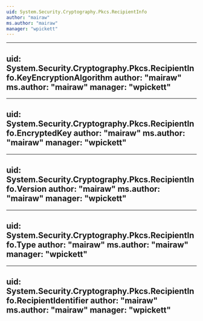 ```yaml
---
uid: System.Security.Cryptography.Pkcs.RecipientInfo
author: "mairaw"
ms.author: "mairaw"
manager: "wpickett"
---
```


---
uid: System.Security.Cryptography.Pkcs.RecipientInfo.KeyEncryptionAlgorithm
author: "mairaw"
ms.author: "mairaw"
manager: "wpickett"
---

---
uid: System.Security.Cryptography.Pkcs.RecipientInfo.EncryptedKey
author: "mairaw"
ms.author: "mairaw"
manager: "wpickett"
---

---
uid: System.Security.Cryptography.Pkcs.RecipientInfo.Version
author: "mairaw"
ms.author: "mairaw"
manager: "wpickett"
---

---
uid: System.Security.Cryptography.Pkcs.RecipientInfo.Type
author: "mairaw"
ms.author: "mairaw"
manager: "wpickett"
---

---
uid: System.Security.Cryptography.Pkcs.RecipientInfo.RecipientIdentifier
author: "mairaw"
ms.author: "mairaw"
manager: "wpickett"
---
